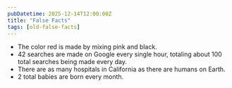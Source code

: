 ```yaml
---
pubDatetime: 2025-12-14T12:00:00Z
title: "False Facts"
tags: [old-false-facts]
---
```


- The color red is made by mixing pink and black.
- 42 searches are made on Google every single hour, totaling about 100 total searches being made every day.
- There are as many hospitals in California as there are humans on Earth.
- 2 total babies are born every month.
